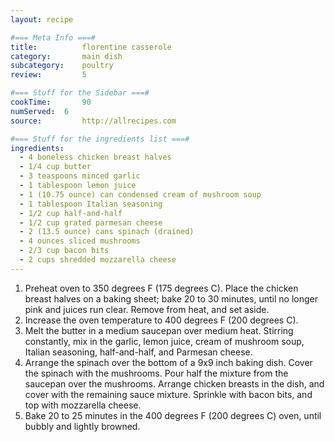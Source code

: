 ```yaml
---
layout: recipe

#=== Meta Info ===#
title: 			florentine casserole
category:		main dish					
subcategory:	poultry
review:			5

#=== Stuff for the Sidebar ===#
cookTime:		90
numServed:	6
source:			http://allrecipes.com

#=== Stuff for the ingredients list ===#
ingredients:
  - 4 boneless chicken breast halves
  - 1/4 cup butter
  - 3 teaspoons minced garlic
  - 1 tablespoon lemon juice
  - 1 (10.75 ounce) can condensed cream of mushroom soup
  - 1 tablespoon Italian seasoning
  - 1/2 cup half-and-half
  - 1/2 cup grated parmesan cheese
  - 2 (13.5 ounce) cans spinach (drained)
  - 4 ounces sliced mushrooms
  - 2/3 cup bacon bits
  - 2 cups shredded mozzarella cheese
---
```


1. Preheat oven to 350 degrees F (175 degrees C). Place the chicken breast halves on a baking sheet; bake 20 to 30 minutes, until no longer pink and juices run clear. Remove from heat, and set aside.
2. Increase the oven temperature to 400 degrees F (200 degrees C).
3. Melt the butter in a medium saucepan over medium heat. Stirring constantly, mix in the garlic, lemon juice, cream of mushroom soup, Italian seasoning, half-and-half, and Parmesan cheese.
4. Arrange the spinach over the bottom of a 9x9 inch baking dish. Cover the spinach with the mushrooms. Pour half the mixture from the saucepan over the mushrooms. Arrange chicken breasts in the dish, and cover with the remaining sauce mixture. Sprinkle with bacon bits, and top with mozzarella cheese.
6. Bake 20 to 25 minutes in the 400 degrees F (200 degrees C) oven, until bubbly and lightly browned.
